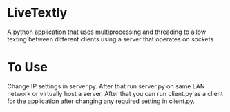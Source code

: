 # LiveTextly
A python application that uses multiprocessing and threading to allow texting between different clients using a server that operates on sockets


# To Use
Change IP settings in server.py.
After that run server.py on same LAN network or virtually host a server.
After that you can run client.py as a client for the application after changing any required setting in client.py.
